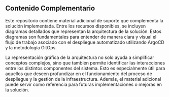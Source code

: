 ## Contenido Complementario

Este repositorio contiene material adicional de soporte que complementa la solución implementada. Entre los recursos disponibles, se incluyen diagramas detallados que representan la arquitectura de la solución. Estos diagramas son fundamentales para entender de manera clara y visual el flujo de trabajo asociado con el despliegue automatizado utilizando ArgoCD y la metodología GitOps.

La representación gráfica de la arquitectura no solo ayuda a simplificar conceptos complejos, sino que también permite identificar las interacciones entre los distintos componentes del sistema. Esto es especialmente útil para aquellos que deseen profundizar en el funcionamiento del proceso de despliegue y la gestión de la infraestructura. Además, el material adicional puede servir como referencia para futuras implementaciones o mejoras en la solución.
